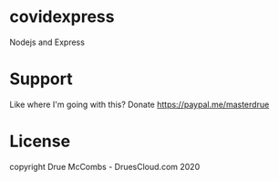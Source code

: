 # covidexpress
Nodejs and Express


# Support
Like where I'm going with this? Donate https://paypal.me/masterdrue

# License
copyright Drue McCombs - DruesCloud.com 2020
